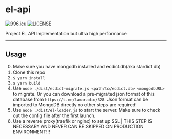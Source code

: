 # el-api

[![996.icu](https://img.shields.io/badge/link-996.icu-red.svg)](https://996.icu)
[![LICENSE](https://img.shields.io/badge/license-Anti%20996-blue.svg)](https://github.com/996icu/996.ICU/blob/master/LICENSE)

Project EL API Implementation but ultra high performance

---

## Usage

0. Make sure you have mongodb installed and ecdict.db(aka stardict.db)
1. Clone this repo
2. `$ yarn install`
3. `$ yarn build`
4. Use `node ./dist/ecdict-migrate.js <path/to/ecdict.db> <mongodbURL>` to migrate. Or you can download a pre-migrated json format of this database from `https://t.me/lamaradio/328`. Json format can be imported to MongoDB directly no other steps are required!
5. Use `node ./dist/el-loader.js` to start the server. Make sure to check out the config file after the first launch.
6. Use a reverse proxy(traefik or nginx) to set up SSL | THIS STEP IS NECESSARY AND NEVER CAN BE SKIPPED ON PRODUCTION ENVIRONMENT!!!

